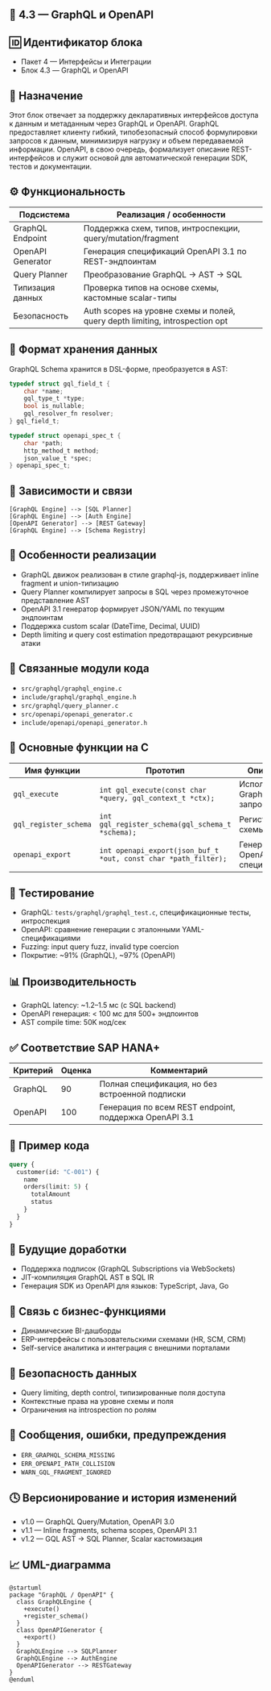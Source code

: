 ## 📘 4.3 — GraphQL и OpenAPI

## 🆔 Идентификатор блока

* Пакет 4 — Интерфейсы и Интеграции
* Блок 4.3 — GraphQL и OpenAPI

## 🎯 Назначение

Этот блок отвечает за поддержку декларативных интерфейсов доступа к данным и метаданным через GraphQL и OpenAPI. GraphQL предоставляет клиенту гибкий, типобезопасный способ формулировки запросов к данным, минимизируя нагрузку и объем передаваемой информации. OpenAPI, в свою очередь, формализует описание REST-интерфейсов и служит основой для автоматической генерации SDK, тестов и документации.

## ⚙️ Функциональность

| Подсистема        | Реализация / особенности                                                     |
| ----------------- | ---------------------------------------------------------------------------- |
| GraphQL Endpoint  | Поддержка схем, типов, интроспекции, query/mutation/fragment                 |
| OpenAPI Generator | Генерация спецификаций OpenAPI 3.1 по REST-эндпоинтам                        |
| Query Planner     | Преобразование GraphQL → AST → SQL                                           |
| Типизация данных  | Проверка типов на основе схемы, кастомные scalar-типы                        |
| Безопасность      | Auth scopes на уровне схемы и полей, query depth limiting, introspection opt |

## 💾 Формат хранения данных

GraphQL Schema хранится в DSL-форме, преобразуется в AST:

```c
typedef struct gql_field_t {
    char *name;
    gql_type_t *type;
    bool is_nullable;
    gql_resolver_fn resolver;
} gql_field_t;

typedef struct openapi_spec_t {
    char *path;
    http_method_t method;
    json_value_t *spec;
} openapi_spec_t;
```

## 🔄 Зависимости и связи

```plantuml
[GraphQL Engine] --> [SQL Planner]
[GraphQL Engine] --> [Auth Engine]
[OpenAPI Generator] --> [REST Gateway]
[GraphQL Engine] --> [Schema Registry]
```

## 🧠 Особенности реализации

* GraphQL движок реализован в стиле graphql-js, поддерживает inline fragment и union-типизацию
* Query Planner компилирует запросы в SQL через промежуточное представление AST
* OpenAPI 3.1 генератор формирует JSON/YAML по текущим эндпоинтам
* Поддержка custom scalar (DateTime, Decimal, UUID)
* Depth limiting и query cost estimation предотвращают рекурсивные атаки

## 📂 Связанные модули кода

* `src/graphql/graphql_engine.c`
* `include/graphql/graphql_engine.h`
* `src/graphql/query_planner.c`
* `src/openapi/openapi_generator.c`
* `include/openapi/openapi_generator.h`

## 🔧 Основные функции на C

| Имя функции           | Прототип                                                        | Описание                       |
| --------------------- | --------------------------------------------------------------- | ------------------------------ |
| `gql_execute`         | `int gql_execute(const char *query, gql_context_t *ctx);`       | Исполнение GraphQL запроса     |
| `gql_register_schema` | `int gql_register_schema(gql_schema_t *schema);`                | Регистрация схемы              |
| `openapi_export`      | `int openapi_export(json_buf_t *out, const char *path_filter);` | Генерация OpenAPI-спецификации |

## 🧪 Тестирование

* GraphQL: `tests/graphql/graphql_test.c`, спецификационные тесты, интроспекция
* OpenAPI: сравнение генерации с эталонными YAML-спецификациями
* Fuzzing: input query fuzz, invalid type coercion
* Покрытие: \~91% (GraphQL), \~97% (OpenAPI)

## 📊 Производительность

* GraphQL latency: \~1.2–1.5 мс (с SQL backend)
* OpenAPI генерация: < 100 мс для 500+ эндпоинтов
* AST compile time: 50K нод/сек

## ✅ Соответствие SAP HANA+

| Критерий | Оценка | Комментарий                                            |
| -------- | ------ | ------------------------------------------------------ |
| GraphQL  | 90     | Полная спецификация, но без встроенной подписки        |
| OpenAPI  | 100    | Генерация по всем REST endpoint, поддержка OpenAPI 3.1 |

## 📎 Пример кода

```graphql
query {
  customer(id: "C-001") {
    name
    orders(limit: 5) {
      totalAmount
      status
    }
  }
}
```

## 🧩 Будущие доработки

* Поддержка подписок (GraphQL Subscriptions via WebSockets)
* JIT-компиляция GraphQL AST в SQL IR
* Генерация SDK из OpenAPI для языков: TypeScript, Java, Go

## 🧰 Связь с бизнес-функциями

* Динамические BI-дашборды
* ERP-интерфейсы с пользовательскими схемами (HR, SCM, CRM)
* Self-service аналитика и интеграция с внешними порталами

## 🔐 Безопасность данных

* Query limiting, depth control, типизированные поля доступа
* Контекстные права на уровне схемы и поля
* Ограничения на introspection по ролям

## 🧾 Сообщения, ошибки, предупреждения

* `ERR_GRAPHQL_SCHEMA_MISSING`
* `ERR_OPENAPI_PATH_COLLISION`
* `WARN_GQL_FRAGMENT_IGNORED`

## 🕓 Версионирование и история изменений

* v1.0 — GraphQL Query/Mutation, OpenAPI 3.0
* v1.1 — Inline fragments, schema scopes, OpenAPI 3.1
* v1.2 — GQL AST → SQL Planner, Scalar кастомизация

## 📈 UML-диаграмма

```plantuml
@startuml
package "GraphQL / OpenAPI" {
  class GraphQLEngine {
    +execute()
    +register_schema()
  }
  class OpenAPIGenerator {
    +export()
  }
  GraphQLEngine --> SQLPlanner
  GraphQLEngine --> AuthEngine
  OpenAPIGenerator --> RESTGateway
}
@enduml
```
